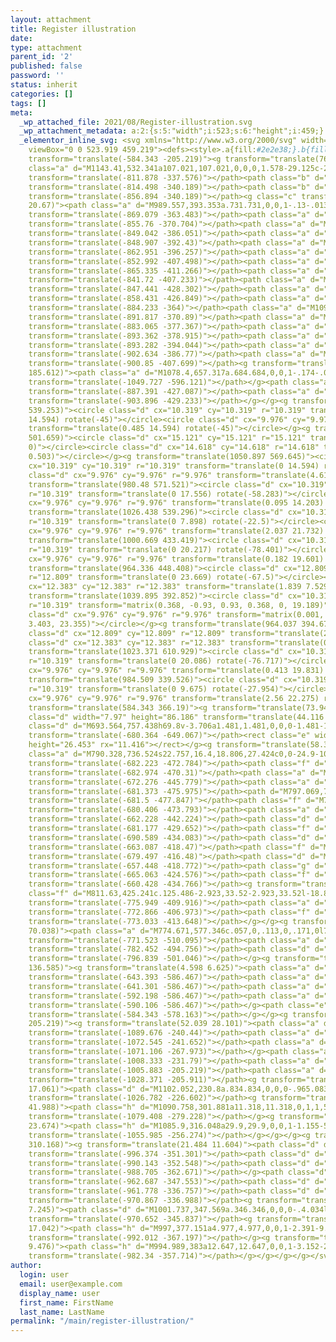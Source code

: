 ```yaml
---
layout: attachment
title: Register illustration
date: 
type: attachment
parent_id: '2'
published: false
password: ''
status: inherit
categories: []
tags: []
meta:
  _wp_attached_file: 2021/08/Register-illustration.svg
  _wp_attachment_metadata: a:2:{s:5:"width";i:523;s:6:"height";i:459;}
  _elementor_inline_svg: <svg xmlns="http://www.w3.org/2000/svg" width="523.919" height="459.219"
    viewBox="0 0 523.919 459.219"><defs><style>.a{fill:#2e2e38;}.b{fill:#191821;}.c{opacity:0.3;}.d{fill:#fd0;}.e{fill:#191916;}.f{fill:#f4cca4;}.g{fill:#ede0a2;}.h{fill:#fff;}</style></defs><g
    transform="translate(-584.343 -205.219)"><g transform="translate(765.883 310.821)"><path
    class="a" d="M1143.41,532.341a107.021,107.021,0,0,0,1.578-29.125c-2.09-24.118-12.747-44.246-30.956-58.653a57.961,57.961,0,0,0,.747-19.169c-1.691-13.145-8.847-31.662-32.91-46.9-2.462-7.727-9.571-21.817-29.846-32.9-15.047-8.224-29.312-10.2-40.168-5.562a25.409,25.409,0,0,0-10.848,8.672,22.127,22.127,0,0,0-9.459,4.156,26.615,26.615,0,0,0-8.482,11.685,26.606,26.606,0,0,0-8.481-11.685,22.128,22.128,0,0,0-9.458-4.156,25.415,25.415,0,0,0-10.848-8.672c-10.857-4.637-25.121-2.662-40.167,5.562-20.275,11.081-27.384,25.17-29.847,32.9-24.062,15.242-31.219,33.759-32.91,46.9a57.984,57.984,0,0,0,.747,19.169c-18.209,14.408-28.866,34.535-30.955,58.653a106.992,106.992,0,0,0,1.578,29.125c-11.776,13.346-14.335,42.147-5.841,74.64,4.474,17.114,12.13,29.652,22.756,37.265a40.946,40.946,0,0,0,5.369,3.264,21.731,21.731,0,0,0,2.387,9.438c8.741,17.45,39.8,26.759,66.695,28.245q2.051.112,4.021.113c13.231,0,23.727-3.826,31.239-11.4a37.5,37.5,0,0,0,9.838-18.456c10.616-1.3,18.364-5.151,23.1-11.511.28-.377.534-.755.782-1.134.249.379.5.757.783,1.133,4.734,6.361,12.48,10.216,23.1,11.511a37.5,37.5,0,0,0,9.837,18.456c7.513,7.572,18.009,11.4,31.238,11.4q1.97,0,4.021-.113c26.9-1.486,57.954-10.795,66.7-28.245a21.731,21.731,0,0,0,2.387-9.438,40.937,40.937,0,0,0,5.369-3.264c10.626-7.612,18.282-20.151,22.756-37.265C1157.745,574.489,1155.187,545.687,1143.41,532.341Z"
    transform="translate(-811.878 -337.576)"></path><path class="b" d="M978.726,388.036V628.627s6.185,19.919-26.252,19.6c0,0,1.976,31.321-35.194,29.269s-67.782-18.233-57.185-34.167c0,0-21.323-.854-30.6-36.346s-3.57-62.437,7.344-68.241c0,0-17.365-56.233,29.819-87.469,0,0-16.253-37.343,29.234-63.548,0,0,1.9-17.4,25.792-30.458,22.448-12.27,36.859-6.027,39.636,4.276C961.32,361.542,978.726,356.726,978.726,388.036Z"
    transform="translate(-814.498 -340.189)"></path><path class="b" d="M1035.044,388.036V628.627s-6.185,19.919,26.251,19.6c0,0-1.976,31.321,35.2,29.269s67.781-18.233,57.185-34.167c0,0,21.322-.854,30.6-36.346s3.57-62.437-7.344-68.241c0,0,17.366-56.233-29.818-87.469,0,0,16.253-37.343-29.234-63.548,0,0-1.9-17.4-25.793-30.458-22.448-12.27-36.859-6.027-39.636,4.276C1052.45,361.542,1035.044,356.726,1035.044,388.036Z"
    transform="translate(-856.894 -340.189)"></path><g class="c" transform="translate(23.81
    20.67)"><path class="a" d="M989.557,393.353a.731.731,0,0,1-.13-.013c-.139-.027-13.881-2.837-12.221-16.658,1.571-13.074,14.665-13.2,14.887-13.2h0a.684.684,0,0,1,0,1.368h-.013c-.612,0-12.093.166-13.514,12-.634,5.273,1.036,9.42,4.962,12.326A17.076,17.076,0,0,0,989.686,392a.684.684,0,0,1-.129,1.356Z"
    transform="translate(-869.079 -363.483)"></path><path class="a" d="M948.414,446.134a21.464,21.464,0,0,1-7.667-1.413c-3.22-1.265-5.225-3.126-5.5-5.109a.684.684,0,0,1,1.355-.188c.2,1.457,1.939,2.961,4.645,4.024,4.677,1.837,11.433,2.047,15.3-1.1,2.607-2.127,3.537-5.468,2.763-9.928-2.505-14.425-14.965-15.569-28.157-16.781-2.929-.269-5.957-.547-8.9-.973-5.514-.8-9.016-2.751-10.406-5.807-1.969-4.324,1.079-9.135,1.209-9.336a.684.684,0,0,1,1.15.741c-.048.076-2.768,4.409-1.111,8.035,1.188,2.6,4.335,4.288,9.355,5.013,2.909.421,5.919.7,8.83.965,13.729,1.261,26.7,2.451,29.38,17.908,1.078,6.207-1.17,9.529-3.246,11.222A14.245,14.245,0,0,1,948.414,446.134Z"
    transform="translate(-855.76 -370.704)"></path><path class="a" d="M910.871,503.556c-2.935,0-5.441-1.2-6.311-3.211a.684.684,0,1,1,1.256-.543c.834,1.928,4.142,2.876,7.372,2.111,1.917-.453,8.129-2.65,7.608-11.9-.326-5.78-2.32-9.916-5.766-11.96-4.218-2.5-10.654-1.922-18.123,1.628-14.139,6.722-18.683-.659-18.869-.977a.684.684,0,0,1,1.178-.7c.165.273,4.167,6.588,17.1.437,8.008-3.807,14.72-4.35,19.409-1.569,3.856,2.287,6.081,6.8,6.434,13.059.462,8.192-4.169,12.245-8.659,13.307A11.45,11.45,0,0,1,910.871,503.556Z"
    transform="translate(-849.042 -386.051)"></path><path class="a" d="M899.09,552.281a18.086,18.086,0,0,1-2.852-.223c-5.765-.918-10.706-4.67-14.686-11.15-3.988-6.5-5.193-12.782-3.581-18.683,2.729-9.992,12.464-15.241,12.877-15.459a.684.684,0,0,1,.64,1.209c-.1.051-9.634,5.205-12.2,14.621-1.5,5.52-.35,11.441,3.43,17.6,3.759,6.12,8.377,9.658,13.727,10.513a16.4,16.4,0,0,0,2.593.2c8.131,0,15.019-5.749,15.095-5.813a.684.684,0,0,1,.885,1.044C914.692,546.415,907.674,552.28,899.09,552.281Z"
    transform="translate(-848.907 -392.43)"></path><path class="a" d="M977.093,560.529a.685.685,0,0,1-.61-.993c.04-.081,3.994-8.362-4.409-21.788-8.383-13.394-24.349-10.489-24.509-10.458a.684.684,0,0,1-.261-1.343,28.357,28.357,0,0,1,9.584.144,23.818,23.818,0,0,1,16.347,10.931c8.846,14.135,4.651,22.772,4.469,23.132A.684.684,0,0,1,977.093,560.529Z"
    transform="translate(-862.951 -396.257)"></path><path class="a" d="M947.768,616.5a.684.684,0,0,1-.444-1.2c2.222-1.895,4.784-5.045,4.375-9.293-.536-5.557-6.12-11.485-16.147-17.144-10.927-6.167-19.92-7.794-26.73-4.834-7.842,3.409-9.968,11.881-9.988,11.966a.684.684,0,1,1-1.33-.322c.091-.374,2.312-9.221,10.773-12.9,7.223-3.141,16.626-1.493,27.947,4.9,10.583,5.972,16.247,12.1,16.836,18.2.467,4.835-2.379,8.36-4.849,10.466A.683.683,0,0,1,947.768,616.5Z"
    transform="translate(-852.992 -407.498)"></path><path class="a" d="M973.144,663.7a16.924,16.924,0,0,1-14.5-8.176.684.684,0,1,1,1.174-.7,15.524,15.524,0,0,0,19.031,6.4c8.089-3.285,11.211-12.436,8.349-24.48-3.933-16.551-4.059-26.752-.4-32.1,1.769-2.587,4.363-4.036,8.163-4.562,8.9-1.234,11.307,3.362,11.405,3.558a.684.684,0,0,1-1.221.616c-.089-.17-2.145-3.907-10-2.82-3.391.47-5.685,1.735-7.221,3.98-3.381,4.942-3.184,15.088.6,31.016,1.61,6.776,1.435,12.6-.519,17.317a15.622,15.622,0,0,1-8.647,8.746A16.493,16.493,0,0,1,973.144,663.7Z"
    transform="translate(-865.335 -411.266)"></path><path class="a" d="M888.952,632.026c-13.085,0-19.484-17.431-24.744-31.756-1.384-3.771-2.692-7.333-4.031-10.355-2.177-4.916-4.945-7.763-8.227-8.461-4.728-1-9.045,2.835-9.088,2.873a.684.684,0,0,1-.918-1.013c.2-.178,4.863-4.345,10.281-3.2,3.74.791,6.836,3.9,9.2,9.247,1.356,3.063,2.672,6.645,4.064,10.438,2.9,7.913,6.2,16.882,10.69,23.048,5.03,6.906,10.815,9.19,17.685,6.987,5.811-1.864,9.262-4.629,10.259-8.219,1.608-5.791-3.712-11.959-3.766-12.021a.684.684,0,0,1,1.028-.9c.24.274,5.859,6.775,4.057,13.282-1.126,4.065-4.88,7.147-11.16,9.162A17.437,17.437,0,0,1,888.952,632.026Z"
    transform="translate(-841.72 -407.233)"></path><path class="a" d="M870.707,710.066a.684.684,0,0,1-.592-1.025c10.84-18.819,27.225-24.8,27.39-24.857a.684.684,0,0,1,.457,1.289c-.16.057-16.086,5.89-26.661,24.25A.683.683,0,0,1,870.707,710.066Z"
    transform="translate(-847.441 -428.302)"></path><path class="a" d="M971.1,713.021a.68.68,0,0,1-.478-.195c-7.076-6.913-14.557-5.828-21.791-4.778-6.669.967-12.966,1.881-18.437-3.316-4.139-3.931-6.156-8.248-6-12.832.293-8.358,7.667-14.531,7.982-14.79a.684.684,0,0,1,.87,1.055c-.073.06-7.219,6.053-7.486,13.791-.144,4.172,1.731,8.137,5.571,11.784,4.991,4.739,10.969,3.872,17.3,2.954,7.211-1.047,15.384-2.232,22.943,5.154a.684.684,0,0,1-.478,1.173Z"
    transform="translate(-858.431 -426.849)"></path><path class="a" d="M1070.478,395.637a20.16,20.16,0,0,1-8.065-1.824c-4.788-2.093-7.963-5.279-9.435-9.473-2.919-8.312,1.844-17.543,2.047-17.932a.684.684,0,0,1,1.212.635c-.048.09-4.691,9.106-1.966,16.85,1.342,3.817,4.266,6.733,8.69,8.666,8.921,3.9,15.72.533,18.5-4.531,2.243-4.083,1.584-8.435-1.6-10.581a.684.684,0,1,1,.764-1.135c3.8,2.557,4.636,7.646,2.039,12.374A13.6,13.6,0,0,1,1070.478,395.637Z"
    transform="translate(-884.233 -364)"></path><path class="a" d="M1091.042,427.2a.684.684,0,0,1-.646-.458c-.1-.293-2.464-7.228,1.18-12.131,2.433-3.273,6.917-4.79,13.318-4.509,11.486.5,18.5-.732,21.43-3.777a6.653,6.653,0,0,0,1.664-5.466.684.684,0,1,1,1.363-.111,7.943,7.943,0,0,1-2.043,6.526c-3.267,3.391-10.41,4.723-22.475,4.194-5.924-.26-10.015,1.072-12.16,3.958-3.216,4.327-1.009,10.8-.986,10.863a.684.684,0,0,1-.646.91Z"
    transform="translate(-891.817 -370.89)"></path><path class="a" d="M1052.176,465.627l-.16,0a.684.684,0,0,1,.013-1.367h.013c4.119.077,8.771-3.491,11.3-8.674,2.905-5.959,2.348-12.337-1.49-17.061-2.788-3.431-5.578-5.105-8.285-4.983-3.665.169-6.034,3.645-6.057,3.681a.684.684,0,0,1-1.139-.759c.11-.167,2.761-4.08,7.121-4.288,3.174-.154,6.341,1.695,9.421,5.486,4.182,5.148,4.8,12.072,1.659,18.522C1061.8,461.853,1056.842,465.626,1052.176,465.627Z"
    transform="translate(-883.065 -377.367)"></path><path class="a" d="M1122.627,478.962c-3.846,0-8.65-1.137-14.337-4.625a22.831,22.831,0,0,1-9.924-11.794,21.192,21.192,0,0,1-.383-12.673c1.7-6.009,5.705-10.044,9.97-10.044h.006c3.459,0,5.927.91,7.338,2.7a6.518,6.518,0,0,1,1.12,5.173.684.684,0,0,1-1.332-.315,5.2,5.2,0,0,0-.871-4.021c-1.14-1.435-3.245-2.165-6.257-2.167h0c-3.59,0-7.147,3.72-8.654,9.048-1.977,6.994-.466,16.69,9.7,22.929,7.1,4.355,13.831,5.525,19.464,3.381a15.305,15.305,0,0,0,6.469-4.612.684.684,0,0,1,1.109.8,16.379,16.379,0,0,1-7.019,5.061A17.69,17.69,0,0,1,1122.627,478.962Z"
    transform="translate(-893.362 -378.915)"></path><path class="a" d="M1121.554,555.991c-4.374,0-9.8-1.491-15.909-6.3-9.4-7.386-9.641-16.472-8.192-22.794a34.781,34.781,0,0,1,5.4-11.96.684.684,0,0,1,1.094.822,34.021,34.021,0,0,0-5.174,11.484c-1.96,8.617.635,15.807,7.714,21.372,7.124,5.6,14.07,7.312,20.646,5.09a18.95,18.95,0,0,0,7.751-4.994.684.684,0,0,1,1.046.882,20.105,20.105,0,0,1-8.359,5.407A18.744,18.744,0,0,1,1121.554,555.991Z"
    transform="translate(-893.282 -394.044)"></path><path class="a" d="M1164.092,528.542c-3.656,0-7.655-1.624-11.5-4.791-8.274-6.82-10.553-16.937-9.141-23.937,1.138-5.64,4.556-9.7,9.379-11.152,11.507-3.452,13.828-9.467,13.85-9.527a.684.684,0,0,1,1.288.46c-.1.272-2.507,6.706-14.746,10.378-4.324,1.3-7.4,4.983-8.431,10.11-1.331,6.6.834,16.152,8.669,22.611,5.767,4.755,11.835,5.787,16.231,2.765,2.949-2.028,4.322-5.493,3.339-8.427a.684.684,0,0,1,1.3-.435c1.177,3.51-.411,7.617-3.86,9.988A11.09,11.09,0,0,1,1164.092,528.542Z"
    transform="translate(-902.634 -386.77)"></path><path class="a" d="M1147.4,629.77h-.089c-4.534-.028-7.973-1.356-10.224-3.947-3.517-4.051-2.8-9.659-2.772-9.9a.684.684,0,0,1,1.355.182h0c-.007.053-.656,5.249,2.458,8.824,1.981,2.276,5.074,3.443,9.191,3.467h.077c13.283,0,24.35-20.812,26.734-29.514.184-.673.365-1.381.551-2.11,1.3-5.1,2.924-11.445,7.858-13.708,3.451-1.584,7.933-.963,13.7,1.9a.684.684,0,0,1-.609,1.226c-5.3-2.628-9.51-3.261-12.521-1.881-4.34,1.991-5.807,7.735-7.1,12.8-.188.737-.371,1.454-.557,2.133C1173.308,607.087,1162.244,629.77,1147.4,629.77Z"
    transform="translate(-900.85 -407.699)"></path><g transform="translate(165.96
    185.612)"><path class="a" d="M1078.4,657.317a.684.684,0,0,1-.174-.022c-8.292-2.178-14.935-5.711-19.745-10.5a29,29,0,0,1-8.133-15.126c-2.641-13.259,3.562-26.212,10.739-31.669,5.229-3.976,11.436-4.9,18.448-2.745a43.906,43.906,0,0,1,12.221,6.392c.405.286.824.58.969.659a.684.684,0,0,1-.255,1.338c-.294-.028-.526-.192-1.5-.878-11.676-8.22-21.451-9.458-29.054-3.677-6.943,5.279-12.666,18.06-10.225,30.312,1.679,8.429,7.706,19.535,26.884,24.572a.684.684,0,0,1-.173,1.346Zm14.2-53.036h0Z"
    transform="translate(-1049.727 -596.121)"></path></g><path class="a" d="M1068.339,713.259a.683.683,0,0,1-.684-.669,12.464,12.464,0,0,1,3.673-8.385c3.371-3.408,8.661-5.107,15.692-5.039,13.114.121,22.33-2.747,24.665-7.668,1.525-3.212.227-7.331-3.856-12.242a.684.684,0,0,1,1.052-.874c4.454,5.357,5.813,9.968,4.04,13.7-2.608,5.5-12.052,8.578-25.914,8.45-6.652-.064-11.584,1.491-14.687,4.612a11.3,11.3,0,0,0-3.3,7.419.685.685,0,0,1-.672.695Z"
    transform="translate(-887.391 -427.087)"></path><path class="a" d="M1175.4,711.415a.685.685,0,0,1-.633-.423c-7.724-18.7-24.683-20.862-24.853-20.882a.684.684,0,0,1,.155-1.359,29.963,29.963,0,0,1,9.96,3.485,35.825,35.825,0,0,1,16,18.233.684.684,0,0,1-.632.945Z"
    transform="translate(-903.896 -429.233)"></path></g></g><g transform="translate(963.989
    539.253)"><circle class="d" cx="10.319" cy="10.319" r="10.319" transform="translate(0
    14.594) rotate(-45)"></circle><circle class="d" cx="9.976" cy="9.976" r="9.976"
    transform="translate(0.485 14.594) rotate(-45)"></circle></g><g transform="translate(1045.848
    501.659)"><circle class="d" cx="15.121" cy="15.121" r="15.121" transform="translate(0
    0)"></circle><circle class="d" cx="14.618" cy="14.618" r="14.618" transform="translate(0.503
    0.503)"></circle></g><g transform="translate(1050.897 569.645)"><circle class="d"
    cx="10.319" cy="10.319" r="10.319" transform="translate(0 14.594) rotate(-45)"></circle><circle
    class="d" cx="9.976" cy="9.976" r="9.976" transform="translate(4.618 4.618)"></circle></g><g
    transform="translate(980.48 571.521)"><circle class="d" cx="10.319" cy="10.319"
    r="10.319" transform="translate(0 17.556) rotate(-58.283)"></circle><circle class="d"
    cx="9.976" cy="9.976" r="9.976" transform="translate(0.095 14.203) rotate(-45)"></circle></g><g
    transform="translate(1026.438 539.296)"><circle class="d" cx="10.319" cy="10.319"
    r="10.319" transform="translate(0 7.898) rotate(-22.5)"></circle><circle class="d"
    cx="9.976" cy="9.976" r="9.976" transform="translate(2.037 21.732) rotate(-80.783)"></circle></g><g
    transform="translate(1000.669 433.419)"><circle class="d" cx="10.319" cy="10.319"
    r="10.319" transform="translate(0 20.217) rotate(-78.401)"></circle><circle class="d"
    cx="9.976" cy="9.976" r="9.976" transform="translate(0.182 19.601) rotate(-76.717)"></circle></g><g
    transform="translate(964.336 448.408)"><circle class="d" cx="12.809" cy="12.809"
    r="12.809" transform="translate(0 23.669) rotate(-67.5)"></circle><circle class="d"
    cx="12.383" cy="12.383" r="12.383" transform="translate(1.839 7.529) rotate(-13.282)"></circle></g><g
    transform="translate(1039.895 392.852)"><circle class="d" cx="10.319" cy="10.319"
    r="10.319" transform="matrix(0.368, -0.93, 0.93, 0.368, 0, 19.189)"></circle><circle
    class="d" cx="9.976" cy="9.976" r="9.976" transform="matrix(0.001, -1, 1, 0.001,
    3.403, 23.355)"></circle></g><g transform="translate(964.037 394.675)"><circle
    class="d" cx="12.809" cy="12.809" r="12.809" transform="translate(2.641 2.641)"></circle><circle
    class="d" cx="12.383" cy="12.383" r="12.383" transform="translate(0 7.206) rotate(-16.914)"></circle></g><g
    transform="translate(1023.371 610.929)"><circle class="d" cx="10.319" cy="10.319"
    r="10.319" transform="translate(0 20.086) rotate(-76.717)"></circle><circle class="d"
    cx="9.976" cy="9.976" r="9.976" transform="translate(0.413 19.831) rotate(-76.717)"></circle></g><g
    transform="translate(984.509 339.526)"><circle class="d" cx="10.319" cy="10.319"
    r="10.319" transform="translate(0 9.675) rotate(-27.954)"></circle><circle class="d"
    cx="9.976" cy="9.976" r="9.976" transform="translate(2.56 22.275) rotate(-81.15)"></circle></g><g
    transform="translate(584.343 366.19)"><g transform="translate(73.943 172.299)"><rect
    class="d" width="7.97" height="86.186" transform="translate(44.116 20.523)"></rect><path
    class="d" d="M693.564,757.438h69.8v-3.706a1.481,1.481,0,0,0-1.481-1.482H695.161a1.6,1.6,0,0,0-1.6,1.6Z"
    transform="translate(-680.364 -649.067)"></path><rect class="e" width="93.27"
    height="26.453" rx="11.416"></rect></g><g transform="translate(58.328)"><path
    class="a" d="M790.328,736.524s22.757,16.4,18.806,27.424c0,0-24.9-10.743-27.908-19.206s.509-12.2.509-12.2Z"
    transform="translate(-682.223 -472.784)"></path><path class="f" d="M787.659,720.3l-3.721,10.758a3.74,3.74,0,0,0,1.452,4.39,9.772,9.772,0,0,0,3.08,1.193,4.356,4.356,0,0,0,4.817-2.187l4.451-8.382Z"
    transform="translate(-682.974 -470.31)"></path><path class="a" d="M740.748,598.943s46.743,8.1,66.794,26.624-18.4,77.608-18.4,77.608-6.3-.039-13.935-6.583c0,0,22.8-44.438,3.151-57.4-22.092-14.569-47.552-17.85-47.552-17.85l9.495-20.974Z"
    transform="translate(-672.276 -445.779)"></path><path class="a" d="M804.33,761.043c-5.006-2.318-19.177-12.236-21.565-12.674s-6.532,2.37-6.532,2.37-1.007,1.813.07,4.974c3.326,4.025,10.711,11.7,20.64,14.555,7.3,2.1,12.411.143,15.593-2.151A21.1,21.1,0,0,0,804.33,761.043Z"
    transform="translate(-681.373 -475.975)"></path><path d="M797.069,772.14c-9.929-2.859-17.313-10.53-20.64-14.555.728,2.137,2.408,4.888,6,8.114,8.9,8,25.9,10.884,29.522,10.329,2.9-.446,2.627-3.124.712-6.039C809.479,772.283,804.372,774.244,797.069,772.14Z"
    transform="translate(-681.5 -477.847)"></path><path class="f" d="M771.021,741.557c.057,1.38,2.875,6.108,4.522,8.762a4.3,4.3,0,0,0,3.639,2.035,11.081,11.081,0,0,0,3.006-.361,2.787,2.787,0,0,0,1.872-3.468l-3.219-10.991Z"
    transform="translate(-680.406 -473.793)"></path><path class="a" d="M685.705,581.357s-10.381,27.757,0,36.2,35.145,17.945,40.677,34.758,14.92,49.488,27.483,61.06c0,0,8.828-.855,12.131-4.372,0,0-7.155-48.779-11.875-61.3-4.087-10.839-10.108-26.484-21.647-35.228-3.3-2.5-2.728-6.468-1.2-10.32l2.789-7.013Z"
    transform="translate(-662.228 -442.224)"></path><path class="d" d="M812.921,547.03c-17.405,1.05-11.981-26.758-11.668-27.863l-26.418,18.659s1.4,14.87,23.363,22.671a27.3,27.3,0,0,0,15.126,1.1A24.036,24.036,0,0,1,812.921,547.03Z"
    transform="translate(-681.177 -429.652)"></path><path class="f" d="M855.988,543.092c-6.487-4.512-13.834,0-13.834,0-8.673,5.671-15.088,8.084-19.822,8.369a24.036,24.036,0,0,0,.4,14.563c9.716-2.089,16.666-9.119,19.686-12.727a3.138,3.138,0,0,1,4.343-.475c1.351,1.067,2.662,2.527,2.424,4.064-.468,3.031,3.049,3.994,3.314,2.9s-1.2-7.616-1.2-7.616,7.035,7.074,9.78,9.792,6.2,0,6.2,0S862.474,547.6,855.988,543.092Z"
    transform="translate(-690.589 -434.083)"></path><path class="d" d="M713.67,465.04s25.322-10.139,72.448,28.768c0,0,3.936,8.148-.358,15.4s-45.21,42.589-50.834,62.185c0,0-24.376,7.921-49.585-10.861C685.341,560.531,687.566,505.993,713.67,465.04Z"
    transform="translate(-663.087 -418.47)"></path><path class="f" d="M780.14,454l-12.466,15.111a4.962,4.962,0,0,0-.654,5.334c1.731,3.53,5.835,8.668,14.941,7.958a7.651,7.651,0,0,0,6.289-4.292l8.717-18.018Z"
    transform="translate(-679.497 -416.48)"></path><path class="d" d="M688.427,530.063c-2.94-11.972,26.836-38.663,26.836-38.663l-7.231-26.059s-64.3,42.8-47.911,77.222a25.069,25.069,0,0,0,9.085,10.7C674.384,539.331,682.635,532.94,688.427,530.063Z"
    transform="translate(-657.448 -418.772)"></path><path class="g" d="M696.021,534.124a.7.7,0,0,1-.682-.535c-3.006-12.241,25.822-38.252,27.05-39.354a.7.7,0,1,1,.94,1.048c-.3.264-29.43,26.543-26.623,37.97a.7.7,0,0,1-.516.851A.72.72,0,0,1,696.021,534.124Z"
    transform="translate(-665.063 -424.576)"></path><path class="f" d="M736.505,545.027s-35.3,13.706-43.92,3.4a5.781,5.781,0,0,1-1.179-2.366c-5.792,2.876-14.043,9.267-19.22,23.2,18.567,11.864,50.3-6.6,58.885-12.044a6.409,6.409,0,0,1,4.742-.87c3.31.686,9.027,1.7,12.111,1.221,4.512-.695,10.991,15.218,18.3,10.31C766.227,567.877,759.966,540.216,736.505,545.027Z"
    transform="translate(-660.428 -434.766)"></path><g transform="translate(92.086)"><path
    class="f" d="M811.63,425.241c.125.486-2.923,33.52-2.923,33.52l-18.825-2.141-1.763-31.739S809.529,417.108,811.63,425.241Z"
    transform="translate(-775.949 -409.916)"></path><path class="a" d="M789.938,428.516l-.38,16.781a2.324,2.324,0,0,0,.072.633c.327,1.276,1.776,5.583,6.093,3.832,3.917-1.589,7.516-2.98,10.162-2.478a2.342,2.342,0,0,1,1.9,2.518,101.293,101.293,0,0,1-2.576,15.519,2.338,2.338,0,0,1-2.671,1.684c-3.6-.633-11.14-2.181-16.919-4.849a2.346,2.346,0,0,1-1.366-1.972c-.282-4.194-1.186-16.941-1.988-20.453-.752-3.3-5.07-4.849-6.929-5.37a2.3,2.3,0,0,1-1.415-1.139c-1.051-1.976-2.713-6.633,3.1-9.254a2.349,2.349,0,0,0,1.146-3.18c-1.165-2.387-1.958-6.137,2.475-8.738,4.5-2.643,8.321-.506,10.457,1.337a2.346,2.346,0,0,0,3.01.025,1.854,1.854,0,0,1,2.106-.159,2.31,2.31,0,0,0,3.143-1.342c.879-2.454,2.918-5.2,7.644-4.917,8.385.507,10.319,9.526,8.734,15.109s-10.646,4.517-15.375,2.309c-3.6-1.679-7.732.949-9.509,2.3A2.326,2.326,0,0,0,789.938,428.516Z"
    transform="translate(-772.866 -406.973)"></path><path class="f" d="M782.354,452.517s2.344-9.847-1.387-11.786-8.748-.169-6.861,6.57C776.453,455.685,782.354,452.517,782.354,452.517Z"
    transform="translate(-773.033 -413.648)"></path></g></g><g transform="translate(149.343
    70.038)"><path class="a" d="M774.671,577.346c.057,0,.113,0,.171,0l74.07-.081a3.315,3.315,0,1,0-.007-6.63l-74.07.081a3.316,3.316,0,0,0-.164,6.627Z"
    transform="translate(-771.523 -510.095)"></path><path class="a" d="M926.427,494.756H864.741a11.757,11.757,0,0,0-10.634,6.742l-28.517,60.47h76.66a7.145,7.145,0,0,0,6.645-4.519l22.114-55.955A4.926,4.926,0,0,0,926.427,494.756Z"
    transform="translate(-782.452 -494.756)"></path><path class="d" d="M897.355,532.051c-1.336,4.153-.349,8.186,2.205,9.009s5.71-1.877,7.047-6.031.349-8.186-2.205-9.009S898.691,527.9,897.355,532.051Z"
    transform="translate(-796.839 -501.046)"></path></g><g transform="translate(0
    136.585)"><g transform="translate(4.598 6.625)"><path class="a" d="M922.113,739.412a3.194,3.194,0,0,0,1.228-.247,2.978,2.978,0,0,0,1.629-3.959L859.691,588.29a3.153,3.153,0,0,0-4.089-1.577,2.978,2.978,0,0,0-1.629,3.959l65.279,146.917A3.119,3.119,0,0,0,922.113,739.412Z"
    transform="translate(-643.393 -586.467)"></path><path class="a" d="M846.48,739.412a3.118,3.118,0,0,0,2.86-1.824l65.28-146.917a2.979,2.979,0,0,0-1.629-3.959,3.153,3.153,0,0,0-4.09,1.577L843.623,735.207a2.978,2.978,0,0,0,1.629,3.959A3.192,3.192,0,0,0,846.48,739.412Z"
    transform="translate(-641.301 -586.467)"></path><path class="a" d="M668.85,739.412a3.2,3.2,0,0,0,1.229-.247,2.978,2.978,0,0,0,1.629-3.959L606.428,588.29a3.152,3.152,0,0,0-4.089-1.577,2.979,2.979,0,0,0-1.629,3.959l65.279,146.917A3.119,3.119,0,0,0,668.85,739.412Z"
    transform="translate(-592.198 -586.467)"></path><path class="a" d="M593.219,739.412a3.118,3.118,0,0,0,2.86-1.824l65.279-146.917a2.977,2.977,0,0,0-1.629-3.959,3.153,3.153,0,0,0-4.089,1.577L590.361,735.207a2.978,2.978,0,0,0,1.629,3.959A3.192,3.192,0,0,0,593.219,739.412Z"
    transform="translate(-590.106 -586.467)"></path></g><path class="e" d="M584.4,582.076a3.577,3.577,0,0,1,.618-2.717,2.824,2.824,0,0,1,2.265-1.2H884.254a3.308,3.308,0,0,1,2.847,1.746,4.176,4.176,0,0,1,.221,3.625l-3.218,7.8a4.5,4.5,0,0,1-4.091,2.929h-290.7a3.536,3.536,0,0,1-3.349-3.094Z"
    transform="translate(-584.343 -578.163)"></path></g></g><g transform="translate(920.672
    205.219)"><g transform="translate(52.039 28.101)"><path class="a" d="M1164.118,242.23a.344.344,0,0,1-.279-.144q-.395-.555-.8-1.1a.342.342,0,0,1,.549-.408q.409.552.808,1.112a.342.342,0,0,1-.279.54Z"
    transform="translate(-1089.676 -240.44)"></path><path class="a" d="M1088.356,353.219h-.01c-.906-.026-1.822-.07-2.727-.132a.342.342,0,0,1,.046-.682c.9.061,1.8.1,2.7.13a.342.342,0,0,1-.01.684Zm4.413-.015a.342.342,0,0,1-.012-.684c.894-.032,1.8-.082,2.7-.149a.342.342,0,0,1,.051.682c-.906.068-1.823.119-2.725.151Zm-11.517-.556-.045,0c-.9-.119-1.806-.258-2.7-.412a.342.342,0,1,1,.116-.673c.884.152,1.783.29,2.671.408a.342.342,0,0,1-.044.681Zm18.618-.065a.342.342,0,0,1-.046-.681c.886-.124,1.784-.266,2.669-.426a.342.342,0,0,1,.121.673c-.894.16-1.8.306-2.7.43A.322.322,0,0,1,1099.87,352.583Zm7-1.344a.342.342,0,0,1-.081-.674c.868-.213,1.747-.447,2.613-.695a.342.342,0,1,1,.188.657c-.874.251-1.762.487-2.638.7A.367.367,0,0,1,1106.87,351.239Zm6.828-2.046a.342.342,0,0,1-.114-.665c.847-.3,1.7-.622,2.528-.955a.342.342,0,0,1,.255.635c-.839.336-1.7.661-2.553.965A.339.339,0,0,1,1113.7,349.193Zm6.583-2.728a.342.342,0,0,1-.147-.65c.809-.385,1.622-.791,2.417-1.209a.342.342,0,0,1,.318.606c-.8.421-1.625.832-2.442,1.221A.341.341,0,0,1,1120.281,346.465Zm6.27-3.389a.342.342,0,0,1-.179-.634c.764-.466,1.532-.953,2.28-1.451a.342.342,0,0,1,.378.57c-.755.5-1.53,1-2.3,1.466A.342.342,0,0,1,1126.551,343.077Zm5.883-4.014a.342.342,0,0,1-.208-.614c.713-.543,1.424-1.106,2.114-1.675a.342.342,0,0,1,.435.527c-.7.574-1.415,1.143-2.135,1.691A.338.338,0,0,1,1132.433,339.063Zm5.435-4.6a.342.342,0,0,1-.234-.592c.653-.613,1.3-1.247,1.931-1.885a.342.342,0,0,1,.488.48c-.634.643-1.291,1.284-1.951,1.9A.344.344,0,0,1,1137.869,334.466Zm4.936-5.133a.342.342,0,0,1-.258-.566c.588-.677,1.17-1.376,1.729-2.074a.342.342,0,1,1,.534.428c-.565.705-1.153,1.41-1.747,2.094A.342.342,0,0,1,1142.8,329.334Zm4.387-5.613a.342.342,0,0,1-.28-.539c.516-.736,1.025-1.49,1.51-2.24a.342.342,0,0,1,.574.371c-.49.759-1,1.52-1.524,2.263A.342.342,0,0,1,1147.192,323.721Zm3.793-6.032a.341.341,0,0,1-.3-.509c.44-.784.868-1.586,1.274-2.383a.342.342,0,0,1,.61.31c-.411.805-.843,1.615-1.287,2.407A.341.341,0,0,1,1150.984,317.689Zm3.161-6.388a.343.343,0,0,1-.314-.478c.356-.823.7-1.665,1.024-2.5a.342.342,0,0,1,.638.247c-.327.844-.676,1.695-1.036,2.526A.341.341,0,0,1,1154.145,311.3Zm2.493-6.679a.36.36,0,0,1-.1-.016.342.342,0,0,1-.223-.429c.271-.856.527-1.729.764-2.595a.342.342,0,0,1,.66.18c-.239.874-.5,1.756-.772,2.62A.342.342,0,0,1,1156.638,304.623Zm1.8-6.9a.353.353,0,0,1-.07-.007.342.342,0,0,1-.266-.4c.182-.879.348-1.774.495-2.661a.342.342,0,1,1,.675.112c-.148.894-.317,1.8-.5,2.686A.342.342,0,0,1,1158.436,297.722Zm1.079-7.051-.035,0a.342.342,0,0,1-.306-.375c.09-.894.163-1.8.217-2.7a.342.342,0,1,1,.683.042c-.055.9-.128,1.822-.219,2.725A.342.342,0,0,1,1159.514,290.671Zm.345-7.127a.341.341,0,0,1-.341-.341c0-.9-.024-1.807-.062-2.7a.342.342,0,0,1,.327-.357.349.349,0,0,1,.356.327c.039.9.06,1.823.063,2.729a.342.342,0,0,1-.341.343Zm-.392-7.118a.341.341,0,0,1-.34-.306c-.095-.89-.21-1.793-.34-2.682a.342.342,0,0,1,.677-.1c.132.9.247,1.809.343,2.708a.342.342,0,0,1-.3.377Zm-1.122-7.039a.341.341,0,0,1-.334-.27c-.187-.877-.393-1.762-.613-2.634a.342.342,0,0,1,.663-.168c.223.879.431,1.774.618,2.659a.342.342,0,0,1-.263.405A.364.364,0,0,1,1158.346,269.387Zm-1.83-6.889a.343.343,0,0,1-.326-.238c-.274-.854-.567-1.714-.874-2.557a.342.342,0,0,1,.643-.234c.31.851.606,1.72.883,2.583a.342.342,0,0,1-.222.43A.337.337,0,0,1,1156.515,262.5ZM1154,255.831a.342.342,0,0,1-.314-.206c-.359-.82-.739-1.647-1.131-2.454a.342.342,0,0,1,.616-.3c.4.816.779,1.65,1.141,2.479a.342.342,0,0,1-.176.451A.346.346,0,0,1,1154,255.831Zm-3.186-6.376a.343.343,0,0,1-.3-.174c-.44-.778-.9-1.561-1.376-2.325a.342.342,0,1,1,.581-.36c.479.772.946,1.562,1.391,2.349a.343.343,0,0,1-.129.466A.349.349,0,0,1,1150.813,249.456Z"
    transform="translate(-1072.545 -241.652)"></path><path class="a" d="M1072.774,377.663a.341.341,0,0,1-.08-.01q-.669-.16-1.333-.333a.342.342,0,0,1,.172-.661q.658.171,1.32.33a.342.342,0,0,1-.079.675Z"
    transform="translate(-1071.106 -267.973)"></path></g><path class="a" d="M1019.053,338.519a.343.343,0,0,1-.291-.162q-.36-.584-.71-1.177a.342.342,0,1,1,.59-.347q.346.586.7,1.165a.341.341,0,0,1-.291.521Z"
    transform="translate(-1008.333 -231.79)"></path><path class="a" d="M1013.721,306.8a.342.342,0,0,1-.306-.187c-.419-.831-.827-1.681-1.214-2.53a.342.342,0,0,1,.623-.283c.382.84.786,1.683,1.2,2.5a.342.342,0,0,1-.3.5Zm-2.951-6.7a.343.343,0,0,1-.32-.221c-.329-.867-.645-1.756-.941-2.642a.342.342,0,1,1,.649-.217c.293.878.606,1.758.932,2.617a.342.342,0,0,1-.32.464Zm-2.235-6.976a.341.341,0,0,1-.33-.255c-.238-.9-.46-1.817-.662-2.725a.342.342,0,1,1,.667-.148c.2.9.421,1.808.657,2.7a.343.343,0,0,1-.243.418A.336.336,0,0,1,1008.535,293.118Zm-1.5-7.171a.342.342,0,0,1-.338-.29c-.143-.921-.268-1.857-.373-2.781a.342.342,0,0,1,.68-.077c.1.915.228,1.841.369,2.753a.343.343,0,0,1-.286.391A.392.392,0,0,1,1007.037,285.947Zm-.736-7.289a.342.342,0,0,1-.341-.326c-.044-.931-.07-1.874-.077-2.8a.342.342,0,0,1,.34-.345h0a.342.342,0,0,1,.341.34c.006.921.032,1.855.076,2.777a.342.342,0,0,1-.325.358Zm.041-7.329h-.021a.341.341,0,0,1-.321-.361c.054-.931.129-1.873.222-2.8a.342.342,0,0,1,.681.068c-.092.918-.165,1.852-.22,2.774A.341.341,0,0,1,1006.343,271.329Zm.819-7.285a.342.342,0,0,1-.337-.4c.152-.918.326-1.846.517-2.761a.342.342,0,1,1,.669.139c-.188.906-.361,1.826-.512,2.734A.342.342,0,0,1,1007.161,264.043Zm1.585-7.156a.33.33,0,0,1-.092-.013.341.341,0,0,1-.238-.421c.249-.9.519-1.8.8-2.689a.342.342,0,0,1,.652.209c-.282.878-.55,1.774-.8,2.663A.342.342,0,0,1,1008.746,256.887Zm2.328-6.948a.349.349,0,0,1-.126-.024.342.342,0,0,1-.192-.444c.343-.869.707-1.739,1.083-2.589a.342.342,0,1,1,.626.277c-.372.841-.732,1.7-1.071,2.564A.343.343,0,0,1,1011.074,249.94Zm3.043-6.664a.339.339,0,0,1-.158-.038.343.343,0,0,1-.145-.462c.43-.824.883-1.652,1.347-2.46a.342.342,0,1,1,.594.34c-.46.8-.908,1.62-1.334,2.437A.341.341,0,0,1,1014.117,243.276Zm3.723-6.307a.342.342,0,0,1-.285-.531c.515-.776,1.052-1.552,1.6-2.305a.342.342,0,1,1,.555.4c-.539.746-1.071,1.514-1.581,2.283A.343.343,0,0,1,1017.84,236.969Zm4.362-5.881a.342.342,0,0,1-.263-.56c.593-.717,1.208-1.431,1.829-2.124a.342.342,0,0,1,.509.456c-.614.686-1.224,1.394-1.811,2.1A.342.342,0,0,1,1022.2,231.088Zm4.954-5.389a.342.342,0,0,1-.238-.586c.664-.65,1.351-1.3,2.04-1.919a.342.342,0,1,1,.459.507c-.683.617-1.364,1.257-2.021,1.9A.339.339,0,0,1,1027.155,225.7Zm5.493-4.835a.342.342,0,0,1-.212-.61c.729-.576,1.479-1.145,2.23-1.691a.342.342,0,1,1,.4.553c-.743.54-1.487,1.1-2.209,1.675A.339.339,0,0,1,1032.649,220.864Zm5.97-4.225a.342.342,0,0,1-.183-.631c.786-.5,1.594-.983,2.4-1.448a.342.342,0,1,1,.341.593c-.8.46-1.6.942-2.378,1.434A.337.337,0,0,1,1038.619,216.64Zm6.392-3.573a.342.342,0,0,1-.151-.649c.834-.409,1.689-.808,2.541-1.186a.342.342,0,1,1,.277.626c-.844.373-1.691.768-2.516,1.174A.34.34,0,0,1,1045.012,213.067Zm6.734-2.878a.342.342,0,0,1-.118-.664c.871-.319,1.764-.626,2.652-.913a.342.342,0,0,1,.21.651c-.88.284-1.763.588-2.627.9A.337.337,0,0,1,1051.745,210.189Zm7-2.161a.342.342,0,0,1-.084-.673c.906-.229,1.825-.442,2.734-.633a.342.342,0,0,1,.141.669c-.9.189-1.81.4-2.706.627A.345.345,0,0,1,1058.743,208.028Zm31.817-.52a.332.332,0,0,1-.073-.008c-.9-.2-1.82-.379-2.726-.54a.342.342,0,1,1,.12-.673c.914.163,1.841.346,2.752.546a.342.342,0,0,1-.072.676Zm-24.631-.9a.342.342,0,0,1-.048-.681c.922-.132,1.858-.247,2.785-.343a.342.342,0,0,1,.07.681c-.917.094-1.845.208-2.757.34A.342.342,0,0,1,1065.93,206.606Zm17.4-.286-.037,0c-.915-.1-1.846-.185-2.767-.249a.342.342,0,1,1,.048-.682c.929.065,1.869.149,2.794.251a.342.342,0,0,1-.037.682Zm-10.1-.371a.342.342,0,0,1-.013-.684c.847-.03,1.7-.046,2.547-.046h.258a.342.342,0,0,1,0,.685h-.257c-.835,0-1.683.016-2.522.046Z"
    transform="translate(-1005.883 -205.219)"></path><path class="a" d="M1118.781,209.717a.319.319,0,0,1-.1-.016q-.65-.2-1.3-.391a.342.342,0,1,1,.19-.657q.66.191,1.316.395a.342.342,0,0,1-.1.669Z"
    transform="translate(-1028.371 -205.911)"></path><g transform="translate(16.674
    17.061)"><path class="d" d="M1102.052,230.8a.834.834,0,0,0-.965.083l-7.73,6.579a44.2,44.2,0,0,0-14.183-2.017l-5.592-8.464a.833.833,0,0,0-.9-.348l-11.792,3.033a.834.834,0,0,0-.624.74l-.813,10.111a44.209,44.209,0,0,0-11.45,8.611l-9.945-2.033a.834.834,0,0,0-.885.393l-6.194,10.483a.834.834,0,0,0,.083.965l6.579,7.73a44.209,44.209,0,0,0-2.017,14.183l-8.464,5.592a.834.834,0,0,0-.348.9l3.033,11.792a.834.834,0,0,0,.741.624l10.112.813a44.181,44.181,0,0,0,8.61,11.45l-2.033,9.945a.835.835,0,0,0,.393.885l10.483,6.194a.833.833,0,0,0,.964-.083l7.73-6.579a44.229,44.229,0,0,0,14.183,2.018l5.591,8.464a.834.834,0,0,0,.9.348l11.792-3.033a.835.835,0,0,0,.624-.741l.813-10.111a44.209,44.209,0,0,0,11.45-8.611l9.945,2.033a.835.835,0,0,0,.885-.393l6.194-10.483a.833.833,0,0,0-.083-.965l-6.579-7.73a44.206,44.206,0,0,0,2.017-14.183l8.464-5.592a.834.834,0,0,0,.348-.9l-3.033-11.792a.834.834,0,0,0-.741-.624l-10.111-.813a44.238,44.238,0,0,0-8.61-11.45l2.032-9.945a.834.834,0,0,0-.393-.885Z"
    transform="translate(-1026.782 -226.602)"></path><g transform="translate(41.988
    41.988)"><path class="h" d="M1090.758,301.881a11.318,11.318,0,1,1,5.4-1.379A11.335,11.335,0,0,1,1090.758,301.881Zm-.034-21.626a10.241,10.241,0,0,0-4.915,1.261h0a10.3,10.3,0,1,0,7.838-.837A10.357,10.357,0,0,0,1090.724,280.255Zm-5.16.811h0Z"
    transform="translate(-1079.408 -279.228)"></path></g><g transform="translate(23.3
    23.674)"><path class="h" d="M1085.9,316.048a29.9,29.9,0,0,1-1.155-59.774l.04,1.025a29.076,29.076,0,0,0-6.081.894,28.9,28.9,0,0,0-21.687,27.905,28.872,28.872,0,1,0,49.182-20.475l.721-.73a29.9,29.9,0,0,1-21.019,51.154Z"
    transform="translate(-1055.985 -256.274)"></path></g></g></g><g transform="translate(885.482
    310.168)"><g transform="translate(21.484 11.604)"><path class="d" d="M1027.774,353.1a.342.342,0,0,1-.284-.152c-.251-.376-.514-.747-.779-1.1a.342.342,0,0,1,.549-.408c.272.366.54.747.8,1.131a.342.342,0,0,1-.284.533Z"
    transform="translate(-996.374 -351.301)"></path><path class="d" d="M997.686,399.035c-.511,0-1.03-.014-1.541-.041a.342.342,0,1,1,.036-.683c.882.047,1.774.053,2.658.016a.345.345,0,0,1,.356.328.342.342,0,0,1-.328.356C998.475,399.027,998.077,399.035,997.686,399.035Zm5.505-.536a.342.342,0,0,1-.065-.677c.838-.164,1.682-.37,2.508-.611l.073-.021a.342.342,0,1,1,.195.655l-.045.014c-.878.256-1.742.466-2.6.634A.318.318,0,0,1,1003.192,398.5Zm6.7-2.185a.342.342,0,0,1-.145-.652c.8-.374,1.592-.791,2.351-1.237a.342.342,0,0,1,.347.59c-.779.458-1.589.884-2.409,1.268A.342.342,0,0,1,1009.89,396.315Zm5.962-3.748a.341.341,0,0,1-.216-.606c.683-.558,1.348-1.155,1.976-1.776a.342.342,0,0,1,.48.487c-.643.636-1.324,1.248-2.023,1.819A.338.338,0,0,1,1015.852,392.566Zm4.864-5.094a.341.341,0,0,1-.274-.546c.526-.708,1.026-1.45,1.484-2.2a.342.342,0,1,1,.585.355c-.47.772-.981,1.532-1.521,2.257A.341.341,0,0,1,1020.716,387.472Zm3.482-6.123a.346.346,0,0,1-.131-.026.342.342,0,0,1-.184-.448c.34-.815.645-1.656.906-2.5a.342.342,0,1,1,.653.2c-.268.862-.58,1.723-.928,2.559A.343.343,0,0,1,1024.2,381.348Zm1.893-6.787a.361.361,0,0,1-.051,0,.342.342,0,0,1-.288-.389c.131-.874.222-1.763.269-2.645a.342.342,0,1,1,.683.037c-.049.9-.141,1.814-.275,2.708A.342.342,0,0,1,1026.09,374.562Zm.172-7.046a.342.342,0,0,1-.34-.308c-.088-.878-.219-1.762-.388-2.63a.342.342,0,0,1,.671-.132c.174.888.307,1.794.4,2.694a.343.343,0,0,1-.306.374Zm-1.55-6.873a.343.343,0,0,1-.322-.227c-.3-.833-.638-1.66-1.011-2.458a.342.342,0,1,1,.62-.29c.381.817.73,1.664,1.035,2.517a.342.342,0,0,1-.322.457Z"
    transform="translate(-990.143 -352.548)"></path><path class="d" d="M990.378,408.547a.346.346,0,0,1-.07-.007c-.448-.093-.9-.2-1.347-.317a.342.342,0,1,1,.172-.661c.436.113.878.217,1.315.309a.342.342,0,0,1-.07.677Z"
    transform="translate(-988.705 -362.671)"></path></g><path class="d" d="M967.309,392.03a.344.344,0,0,1-.292-.162c-.24-.39-.476-.792-.7-1.194a.342.342,0,1,1,.6-.331c.218.393.448.786.682,1.167a.341.341,0,0,1-.29.521Z"
    transform="translate(-962.687 -347.553)"></path><path class="d" d="M963.919,376.146a.342.342,0,0,1-.321-.223c-.242-.652-.464-1.322-.659-1.994q-.081-.278-.156-.557a.342.342,0,0,1,.66-.179q.074.273.153.544c.192.656.408,1.311.644,1.948a.342.342,0,0,1-.2.44A.347.347,0,0,1,963.919,376.146ZM962.3,369.4a.342.342,0,0,1-.339-.3c-.1-.884-.164-1.783-.184-2.671a.342.342,0,0,1,.334-.35.347.347,0,0,1,.349.334c.019.868.08,1.746.18,2.609a.342.342,0,0,1-.3.379Zm.049-6.933a.288.288,0,0,1-.045,0,.342.342,0,0,1-.3-.383c.115-.882.271-1.769.468-2.637a.342.342,0,1,1,.667.15c-.191.848-.345,1.715-.456,2.575A.343.343,0,0,1,962.349,362.471Zm1.716-6.716a.344.344,0,0,1-.319-.467c.322-.827.688-1.652,1.085-2.448a.342.342,0,0,1,.612.306c-.389.778-.744,1.582-1.06,2.39A.342.342,0,0,1,964.065,355.755Zm3.271-6.112a.336.336,0,0,1-.2-.062.342.342,0,0,1-.084-.476c.511-.728,1.062-1.441,1.637-2.118a.342.342,0,1,1,.521.443c-.562.661-1.1,1.357-1.6,2.069A.345.345,0,0,1,967.337,349.643Zm4.637-5.152a.341.341,0,0,1-.225-.6c.669-.584,1.375-1.143,2.1-1.664a.342.342,0,0,1,.4.555c-.705.507-1.394,1.054-2.048,1.624A.34.34,0,0,1,971.974,344.491Zm5.739-3.883a.342.342,0,0,1-.156-.646c.791-.405,1.611-.778,2.437-1.108a.342.342,0,1,1,.254.634c-.807.323-1.608.688-2.379,1.083A.34.34,0,0,1,977.713,340.608Zm6.5-2.393a.342.342,0,0,1-.079-.675c.867-.205,1.753-.373,2.631-.5a.342.342,0,0,1,.1.677c-.858.122-1.723.286-2.57.487A.382.382,0,0,1,984.218,338.215Zm9.532-.625-.035,0c-.863-.089-1.742-.138-2.611-.147a.342.342,0,0,1,0-.684h0c.89.009,1.79.059,2.674.151a.342.342,0,0,1-.034.682Z"
    transform="translate(-961.778 -336.757)"></path><path class="d" d="M1008.4,338.961a.348.348,0,0,1-.1-.015c-.428-.133-.865-.258-1.3-.37a.342.342,0,0,1,.172-.662c.444.115.892.243,1.331.379a.342.342,0,0,1-.1.669Z"
    transform="translate(-970.867 -336.988)"></path><g transform="translate(7.081
    7.245)"><path class="d" d="M1001.737,347.569a.346.346,0,0,0-.4.034l-3.192,2.718a18.264,18.264,0,0,0-5.857-.834l-2.31-3.5a.344.344,0,0,0-.373-.144l-4.87,1.253a.345.345,0,0,0-.258.306l-.336,4.176a18.264,18.264,0,0,0-4.728,3.555l-4.107-.839a.345.345,0,0,0-.365.163l-2.558,4.329a.344.344,0,0,0,.034.4l2.717,3.192a18.266,18.266,0,0,0-.833,5.858l-3.5,2.309a.345.345,0,0,0-.144.373l1.253,4.869a.344.344,0,0,0,.306.258l4.175.336a18.275,18.275,0,0,0,3.556,4.729l-.839,4.107a.343.343,0,0,0,.163.365l4.328,2.558a.344.344,0,0,0,.4-.034l3.192-2.717a18.245,18.245,0,0,0,5.857.833l2.31,3.5a.343.343,0,0,0,.373.144l4.87-1.253a.345.345,0,0,0,.258-.306l.336-4.176a18.233,18.233,0,0,0,4.728-3.556l4.107.839a.344.344,0,0,0,.365-.162l2.558-4.329a.346.346,0,0,0-.034-.4l-2.717-3.192a18.261,18.261,0,0,0,.833-5.857l3.5-2.309a.345.345,0,0,0,.144-.373l-1.253-4.87a.346.346,0,0,0-.306-.258l-4.176-.336a18.268,18.268,0,0,0-3.556-4.728l.839-4.107a.345.345,0,0,0-.162-.365Z"
    transform="translate(-970.652 -345.837)"></path><g transform="translate(17.042
    17.042)"><path class="h" d="M997,377.151a4.977,4.977,0,0,1-2.391-9.348h0A4.978,4.978,0,1,1,997,377.151Zm-1.9-8.447a3.952,3.952,0,1,0,5.362,1.579A3.957,3.957,0,0,0,995.1,368.7Z"
    transform="translate(-992.012 -367.197)"></path></g><g transform="translate(9.325
    9.476)"><path class="h" d="M994.989,383a12.647,12.647,0,0,1-3.152-24.9h0a12.7,12.7,0,0,1,2.391-.377c.091-.006.182-.01.272-.014l.041,1.025a11.636,11.636,0,0,0-11.175,11.618,11.62,11.62,0,1,0,19.794-8.267l.72-.73A12.651,12.651,0,0,1,994.989,383Z"
    transform="translate(-982.34 -357.714)"></path></g></g></g></g></svg>
author:
  login: user
  email: user@example.com
  display_name: user
  first_name: FirstName
  last_name: LastName
permalink: "/main/register-illustration/"
---
```

